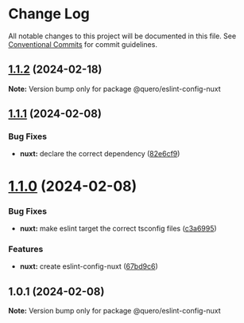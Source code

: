 # Change Log

All notable changes to this project will be documented in this file.
See [Conventional Commits](https://conventionalcommits.org) for commit guidelines.

## [1.1.2](https://github.com/quero-edu/guidelines/compare/@quero/eslint-config-nuxt@1.1.1...@quero/eslint-config-nuxt@1.1.2) (2024-02-18)

**Note:** Version bump only for package @quero/eslint-config-nuxt





## [1.1.1](https://github.com/quero-edu/guidelines/compare/@quero/eslint-config-nuxt@1.1.0...@quero/eslint-config-nuxt@1.1.1) (2024-02-08)


### Bug Fixes

* **nuxt:** declare the correct dependency ([82e6cf9](https://github.com/quero-edu/guidelines/commit/82e6cf944b3d01e7c7c9ac05c1125b2d263c9c23))





# [1.1.0](https://github.com/quero-edu/guidelines/compare/@quero/eslint-config-nuxt@1.0.1...@quero/eslint-config-nuxt@1.1.0) (2024-02-08)


### Bug Fixes

* **nuxt:** make eslint target the correct tsconfig files ([c3a6995](https://github.com/quero-edu/guidelines/commit/c3a69959e323242b0ca08e5818fedf2198a3b49e))


### Features

* **nuxt:** create eslint-config-nuxt ([67bd9c6](https://github.com/quero-edu/guidelines/commit/67bd9c66d6a58a9cfc765b9b149ad2994dda848a))





## 1.0.1 (2024-02-08)

**Note:** Version bump only for package @quero/eslint-config-nuxt
